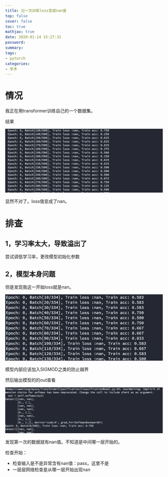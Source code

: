 ```yaml
---
title: 记一次训练loss变成nan值
top: false
cover: false
toc: true
mathjax: true
date: 2020-01-14 15:27:31
password:
summary:
tags:
- pytorch
categories:
- 学术
---
```

# 情况

我正在用transformer训练自己的一个数据集。

结果

![image-20230113225050509](https://raw.githubusercontent.com/kengerlwl/kengerlwl.github.io/master/image/230e647f418926abc0ab069056ffffcc/f01a7096b9af0e7a9bd59545b305176c.png)



显然不对了。loss值变成了nan。



# 排查



## 1，学习率太大，导致溢出了

尝试调低学习率，更改模型初始化参数





## 2，模型本身问题

但是发现我这一开始loss就是nan。

![image-20230113225244523](https://raw.githubusercontent.com/kengerlwl/kengerlwl.github.io/master/image/230e647f418926abc0ab069056ffffcc/e940bd1bfb7e3ff654485b6b43fa0cb2.png)

模型内部应该加入SIGMOD之类的防止越界



然后输出模型的的out查看

![image-20230113230413317](https://raw.githubusercontent.com/kengerlwl/kengerlwl.github.io/master/image/230e647f418926abc0ab069056ffffcc/91eb7485cd11e2576e3159d19da24927.png)

发现第一次的数据就有nan值。不知道是中间哪一层开始的。



检查开始：

- 检查输入是不是异常含有nan值：pass，这里不是
- 一层层网络检查是从哪一层开始出现nan